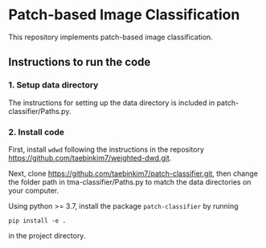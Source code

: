 # Patch-based Image Classification

This repository implements patch-based image classification.

## Instructions to run the code

### 1. Setup data directory

The instructions for setting up the data directory is included in patch-classifier/Paths.py.

### 2. Install code

First, install `wdwd` following the instructions in the repository https://github.com/taebinkim7/weighted-dwd.git.

Next, clone https://github.com/taebinkim7/patch-classifier.git, then change the folder path in tma-classifier/Paths.py
to match the data directories on your computer.

Using python >= 3.7, install the package `patch-classifier` by running
```
pip install -e .
```
in the project directory.

